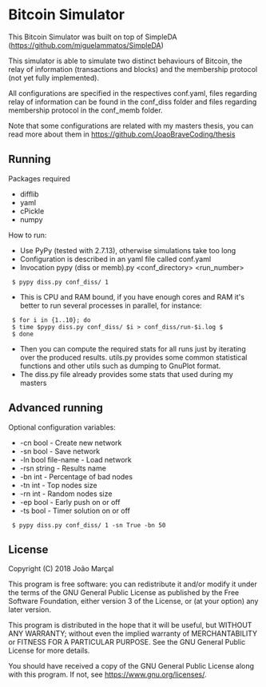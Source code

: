 # Bitcoin Simulator

This Bitcoin Simulator was built on top of SimpleDA (https://github.com/miguelammatos/SimpleDA)

This simulator is able to simulate two distinct behaviours of Bitcoin, the relay of information (transactions and blocks) and the membership protocol (not yet fully implemented).

All configurations are specified in the respectives conf.yaml, files regarding relay of information can be found in the conf_diss folder and files regarding membership protocol in the conf_memb folder.

Note that some configurations are related with my masters thesis, you can read more about them in https://github.com/JoaoBraveCoding/thesis

## Running

Packages required
- difflib
- yaml
- cPickle
- numpy

How to run:
- Use PyPy (tested with 2.7.13), otherwise simulations take too long
- Configuration is described in an yaml file called conf.yaml
- Invocation pypy (diss or memb).py <conf_directory> <run_number>
```
 $ pypy diss.py conf_diss/ 1
```
- This is CPU and RAM bound, if you have enough cores and RAM it's better
  to run several processes in parallel, for instance:
```
 $ for i in {1..10}; do
 $ time $pypy diss.py conf_diss/ $i > conf_diss/run-$i.log $
 $ done
```
- Then you can compute the required stats for all runs just by iterating over the produced results.
  utils.py provides some common statistical functions and other utils such as dumping to GnuPlot format.
- The diss.py file already provides some stats that used during my masters

## Advanced running

Optional configuration variables:
- -cn bool - Create new network
- -sn bool - Save network
- -ln bool file-name - Load network
- -rsn string - Results name
- -bn int - Percentage of bad nodes
- -tn int - Top nodes size
- -rn int - Random nodes size
- -ep bool - Early push on or off
- -ts bool - Timer solution on or off

```
 $ pypy diss.py conf_diss/ 1 -sn True -bn 50
```

## License
Copyright (C) 2018 João Marçal

This program is free software: you can redistribute it and/or modify it under the terms of the GNU General Public License as published by the Free Software Foundation, either version 3 of the License, or (at your option) any later version.

This program is distributed in the hope that it will be useful, but WITHOUT ANY WARRANTY; without even the implied warranty of MERCHANTABILITY or FITNESS FOR A PARTICULAR PURPOSE. See the GNU General Public License for more details.

You should have received a copy of the GNU General Public License along with this program. If not, see https://www.gnu.org/licenses/.
